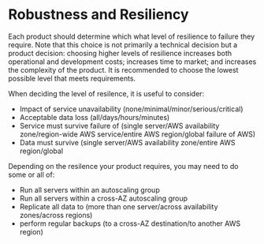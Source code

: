 Robustness and Resiliency
==========

Each product should determine which what level of resilience to failure they require. Note that this choice is not primarily a technical decision but a product decision: choosing higher levels of resilience increases both operational and development costs; increases time to market; and increases the complexity of the product. It is recommended to choose the lowest possible level that meets requirements.

When deciding the level of resilence, it is useful to consider:
* Impact of service unavailability (none/minimal/minor/serious/critical)
* Acceptable data loss (all/days/hours/minutes)
* Service must survive failure of (single server/AWS availability zone/region-wide AWS service/entire AWS region/global failure of AWS)
* Data must survive (single server/AWS availability zone/entire AWS region/global 

Depending on the resilence your product requires, you may need to do some or all of:
* Run all servers within an autoscaling group
* Run all servers within a cross-AZ autoscaling group
* Replicate all data to (more than one server/across availability zones/across regions)
* perform regular backups (to a cross-AZ destination/to another AWS region)
